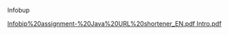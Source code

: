Infobup

[Infobip%20assignment-%20Java%20URL%20shortener_EN.pdf Intro.pdf](https://job4j.ru/TrackStudio/download/task/13799/ae84b50d5ace404a015baee952551229/Infobip%20assignment-%20Java%20URL%20shortener_EN.pdf)
